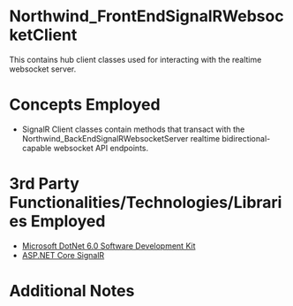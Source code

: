 # Northwind_FrontEndSignalRWebsocketClient
This contains hub client classes used for interacting with the realtime websocket server.
# Concepts Employed
* SignalR Client classes contain methods that transact with the Northwind_BackEndSignalRWebsocketServer realtime bidirectional-capable websocket API endpoints.
# 3rd Party Functionalities/Technologies/Libraries Employed
* [Microsoft DotNet 6.0 Software Development Kit](https://learn.microsoft.com/en-us/dotnet/csharp/)
* [ASP.NET Core SignalR](https://learn.microsoft.com/en-us/aspnet/core/signalr/introduction)
# Additional Notes
